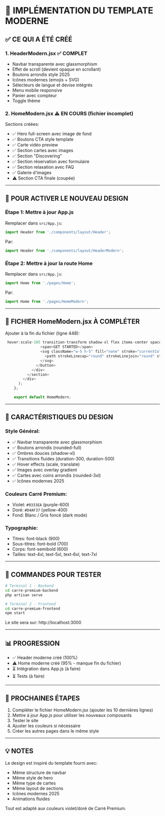 # 🎨 IMPLÉMENTATION DU TEMPLATE MODERNE

## ✅ CE QUI A ÉTÉ CRÉÉ

### 1. **HeaderModern.jsx** ✅ COMPLET
- Navbar transparente avec glassmorphism
- Effet de scroll (devient opaque en scrollant)
- Boutons arrondis style 2025
- Icônes modernes (emojis + SVG)
- Sélecteurs de langue et devise intégrés
- Menu mobile responsive
- Panier avec compteur
- Toggle thème

### 2. **HomeModern.jsx** ⚠️ EN COURS (fichier incomplet)
Sections créées:
- ✅ Hero full-screen avec image de fond
- ✅ Boutons CTA style template
- ✅ Carte vidéo preview
- ✅ Section cartes avec images
- ✅ Section "Discovering"
- ✅ Section réservation avec formulaire
- ✅ Section relaxation avec FAQ
- ✅ Galerie d'images
- ⚠️ Section CTA finale (coupée)

---

## 🚀 POUR ACTIVER LE NOUVEAU DESIGN

### Étape 1: Mettre à jour App.js

Remplacer dans `src/App.js`:
```javascript
import Header from './components/layout/Header';
```

Par:
```javascript
import Header from './components/layout/HeaderModern';
```

### Étape 2: Mettre à jour la route Home

Remplacer dans `src/App.js`:
```javascript
import Home from './pages/Home';
```

Par:
```javascript
import Home from './pages/HomeModern';
```

---

## 📝 FICHIER HomeModern.jsx À COMPLÉTER

Ajouter à la fin du fichier (ligne 448):

```javascript
 hover:scale-105 transition-transform shadow-xl flex items-center space-x-2">
                <span>GET STARTED</span>
                <svg className="w-5 h-5" fill="none" stroke="currentColor" viewBox="0 0 24 24">
                  <path strokeLinecap="round" strokeLinejoin="round" strokeWidth={2} d="M17 8l4 4m0 0l-4 4m4-4H3" />
                </svg>
              </button>
            </div>
          </section>
        </div>
      );
    };

    export default HomeModern;
```

---

## 🎨 CARACTÉRISTIQUES DU DESIGN

### Style Général:
- ✅ Navbar transparente avec glassmorphism
- ✅ Boutons arrondis (rounded-full)
- ✅ Ombres douces (shadow-xl)
- ✅ Transitions fluides (duration-300, duration-500)
- ✅ Hover effects (scale, translate)
- ✅ Images avec overlay gradient
- ✅ Cartes avec coins arrondis (rounded-3xl)
- ✅ Icônes modernes 2025

### Couleurs Carré Premium:
- Violet: `#9333EA` (purple-600)
- Doré: `#D4AF37` (yellow-400)
- Fond: Blanc / Gris foncé (dark mode)

### Typographie:
- Titres: font-black (900)
- Sous-titres: font-bold (700)
- Corps: font-semibold (600)
- Tailles: text-4xl, text-5xl, text-6xl, text-7xl

---

## 🔧 COMMANDES POUR TESTER

```bash
# Terminal 1 - Backend
cd carre-premium-backend
php artisan serve

# Terminal 2 - Frontend
cd carre-premium-frontend
npm start
```

Le site sera sur: http://localhost:3000

---

## 📊 PROGRESSION

- ✅ Header moderne créé (100%)
- ⚠️ Home moderne créé (95% - manque fin du fichier)
- ⏳ Intégration dans App.js (à faire)
- ⏳ Tests (à faire)

---

## 🎯 PROCHAINES ÉTAPES

1. Compléter le fichier HomeModern.jsx (ajouter les 10 dernières lignes)
2. Mettre à jour App.js pour utiliser les nouveaux composants
3. Tester le site
4. Ajuster les couleurs si nécessaire
5. Créer les autres pages dans le même style

---

## 💡 NOTES

Le design est inspiré du template fourni avec:
- Même structure de navbar
- Même style de hero
- Même type de cartes
- Même layout de sections
- Icônes modernes 2025
- Animations fluides

Tout est adapté aux couleurs violet/doré de Carré Premium.
